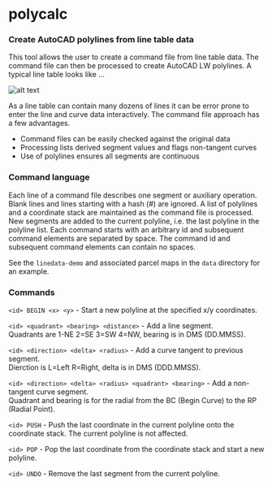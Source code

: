 # polycalc

### Create AutoCAD polylines from line table data

This tool allows the user to create a command file from line table data. 
The command file can then be processed to create AutoCAD LW polylines. 
A typical line table looks like ... 

![alt text](https://raw.githubusercontent.com/chasmack/polycalc/master/data/line-table.jpg "PM1241 sheet 3/3 detail")

As a line table can contain many dozens of lines it can be error prone to enter 
the line and curve data interactively. The command file approach has a few advantages.

* Command files can be easily checked against the original data 
* Processing lists derived segment values and flags non-tangent curves
* Use of polylines ensures all segments are continuous

### Command language

Each line of a command file describes one segment or auxiliary operation. 
Blank lines and lines starting with a hash (#) are ignored. A list of polylines 
and a coordinate stack are maintained as the command file is processed. New segments 
are added to the current polyline, 
i.e. the last polyline in the polyline list. Each command starts with an arbitrary id 
and subsequent command elements are separated by space. The command id and subsequent 
command elements can contain no spaces. 

See the `linedata-demo` and associated parcel maps in the `data` directory for 
an example. 

### Commands

`<id> BEGIN <x> <y>` - Start a new polyline at the specified x/y coordinates.

`<id> <quadrant> <bearing> <distance>` - Add a line segment.  
Quadrants are 1-NE 2=SE 3=SW 4=NW, bearing is in DMS (DD.MMSS). 

`<id> <direction> <delta> <radius>` - Add a curve tangent to previous segment.  
Dierction is L=Left R=Right, delta is in DMS (DDD.MMSS). 

`<id> <direction> <delta> <radius> <quadrant> <bearing>` - Add a non-tangent curve segment.  
Quadrant and bearing is for the radial from the BC (Begin Curve) to the RP (Radial Point). 

`<id> PUSH` - Push the last coordinate in the current polyline onto the coordinate stack. 
The current polyline is not affected. 

`<id> POP` - Pop the last coordinate from the coordinate stack and start a new polyline. 

`<id> UNDO` - Remove the last segment from the current polyline. 
